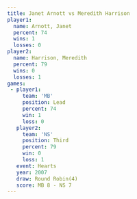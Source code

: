 ```yaml
---
title: Janet Arnott vs Meredith Harrison
player1:                  
  name: Arnott, Janet     
  percent: 74             
  wins: 1                 
  losses: 0               
player2:                  
  name: Harrison, Meredith
  percent: 79             
  wins: 0                 
  losses: 1               
games:
 - player1:        
     team: 'MB'    
     position: Lead
     percent: 74   
     win: 1        
     loss: 0       
   player2:         
     team: 'NS'     
     position: Third
     percent: 79    
     win: 0         
     loss: 1        
   event: Hearts       
   year: 2007          
   draw: Round Robin(4)
   score: MB 8 - NS 7  
---
```

